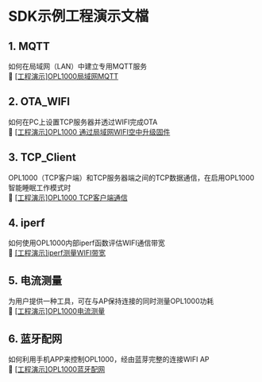 # SDK示例工程演示文檔  
## 1. MQTT  
如何在局域网（LAN）中建立专用MQTT服务  
:book: [[工程演示]OPL1000局域网MQTT](https://github.com/Opulinks-Tech/OPL1000A2-SDK/tree/master/Demo/iperf)  

## 2. OTA_WIFI 
如何在PC上设置TCP服务器并透过WIFI完成OTA  
:book: [[工程演示]OPL1000 通过局域网WIFI空中升级固件](https://github.com/Opulinks-Tech/OPL1000A2-SDK/tree/master/Demo/OTA_WIFI)  

## 3. TCP_Client  
OPL1000（TCP客户端）和TCP服务器端之间的TCP数据通信，在启用OPL1000智能睡眠工作模式时  
:book: [[工程演示]OPL1000 TCP客户端通信](https://github.com/Opulinks-Tech/OPL1000A2-SDK/tree/master/Demo/TCP_Client)  

## 4. iperf  
如何使用OPL1000内部iperf函数评估WIFI通信带宽  
:book: [[工程演示]iperf测量WIFI带宽](https://github.com/Opulinks-Tech/OPL1000A2-SDK/tree/master/Demo/iperf)  

## 5. 电流测量  
为用户提供一种工具，可在与AP保持连接的同时测量OPL1000功耗  
:book: [[工程演示]OPL1000电流测量](https://github.com/Opulinks-Tech/OPL1000A2-SDK/tree/master/Demo/current_measure)  

## 6. 蓝牙配网  
如何利用手机APP来控制OPL1000，经由蓝芽完整的连接WIFI AP  
:book: [[工程演示]OPL1000蓝牙配网](https://github.com/Opulinks-Tech/OPL1000A2-SDK/tree/master/Demo/BLE_Config_AP)  
